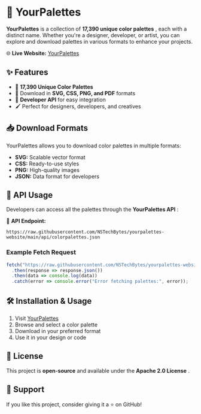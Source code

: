 # 🎨 YourPalettes

**YourPalettes** is a collection of  **17,390 unique color palettes** , each with a distinct name. Whether you're a designer, developer, or artist, you can explore and download palettes in various formats to enhance your projects.

🌐 **Live Website:** [YourPalettes](https://yourpalettes.pages.dev/)

## ✨ Features

* 🔹 **17,390 Unique Color Palettes**
* 🎨 Download in **SVG, CSS, PNG, and PDF** formats
* 📡 **Developer API** for easy integration
* 🖌️ Perfect for designers, developers, and creatives

## 📥 Download Formats

YourPalettes allows you to download color palettes in multiple formats:

* **SVG:** Scalable vector format
* **CSS:** Ready-to-use styles
* **PNG:** High-quality images
* **JSON:** Data format for developers

## 🚀 API Usage

Developers can access all the palettes through the  **YourPalettes API** :

🔗 **API Endpoint:**

```
https://raw.githubusercontent.com/NSTechBytes/yourpalettes-website/main/api/colorpalettes.json
```

### Example Fetch Request

```js
fetch("https://raw.githubusercontent.com/NSTechBytes/yourpalettes-website/main/api/colorpalettes.json")
  .then(response => response.json())
  .then(data => console.log(data))
  .catch(error => console.error("Error fetching palettes:", error));
```

## 🛠️ Installation & Usage

1. Visit [YourPalettes](https://yourpalettes.pages.dev/)
2. Browse and select a color palette
3. Download in your preferred format
4. Use it in your design or code

## 📝 License

This project is **open-source** and available under the  **Apache 2.0 License** .

## 💙 Support

If you like this project, consider giving it a ⭐ on GitHub!
